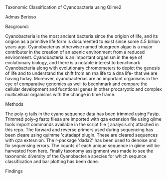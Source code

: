 Taxonomic Classification of Cyanobacteria using Qiime2

Admas Berisso

Bacground:

Cyanobacteria is the most ancient bacteria since the origion of life, and its origion as a primitive life form is documented to exist since some 4.5 billion years ago. Cyanobacterias otherwise named bluegreen algae is a major contributer in the creation of an axenic environment from a reduced environment. Cyanobacteria is an important organism in the eye of evolutionary biology, and there is a notable interest to benchmark Cyanobacteria along with evolutionary chromometers to depict the genesis of life and to understand the shift from an rna life to a dna life- that we are having today. Moreover, cyanobacterias are an important organisms in the eye of comparative genomics as well to becnhmark and compare the cellular development and fucntional genes in other procaryotic and complex multicelluar organisms with the change in time frame.  

Methods

The poly-g tails in the cyano sequence data has been trimmed using Fastp. Trimmed poly-g fastq filesa are imported with qza extension file using qiime tools import commands available in the script file ( analysis.sh) attached in this repo. The forward and reverse primers used during sequencing has been cleare using quimme 'cutadapt'plugin. These are cleared sequences with qza extesnion. The r-package 'dada2' has been used to denoise and fix sequensing errors. The counts of each unique sequence in qiime will be harvested from here. Finally taxonomy assignment was made to see the taxonomic diversity of the Cyanobacteria species for which sequnce classification and bar plotting has been done. 

Findings




